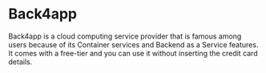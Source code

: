 # Back4app
Back4app is a cloud computing service provider that is famous among users because of its Container services and Backend as a Service features.
It comes with a free-tier and you can use it without inserting the credit card details. 
